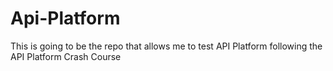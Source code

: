 # Api-Platform

This is going to be the repo that allows me to test API Platform following the API Platform Crash Course
